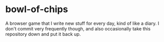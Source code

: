 # bowl-of-chips
A browser game that I write new stuff for every day, kind of like a diary. I don't commit very frequently though, and also occasionally take this repository down and put it back up.
